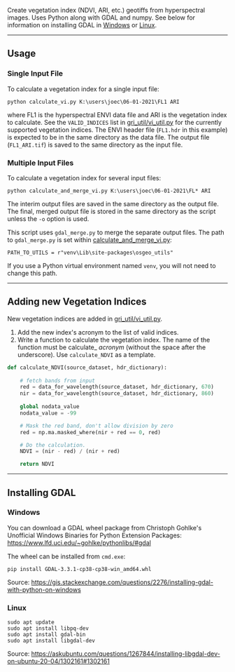 Create vegetation index (NDVI, ARI, etc.) geotiffs from hyperspectral images. Uses Python along with GDAL and numpy. See below for information on installing GDAL in [Windows](#Windows) or [Linux](#Linux). 


----------

## Usage

### Single Input File

To calculate a vegetation index for a single input file:
```
python calculate_vi.py K:\users\joec\06-01-2021\FL1 ARI
```
where FL1 is the hyperspectral ENVI data file and ARI is the vegetation index to calculate. See the `VALID_INDICES` list in [gri_util/vi_util.py](gri_util/vi_util.py) for the currently supported vegetation indices. The ENVI header file (`FL1.hdr` in this example) is expected to be in the same directory as the data file. The output file (`FL1_ARI.tif`) is saved to the same directory as the input file.


### Multiple Input Files
To calculate a vegetation index for several input files:
```
python calculate_and_merge_vi.py K:\users\joec\06-01-2021\FL* ARI
```

The interim output files are saved in the same directory as the output file. The final, merged output file is stored in the same directory as the script unless the `-o` option is used.

This script uses `gdal_merge.py` to merge the separate output files. The path to `gdal_merge.py` is set within [calculate_and_merge_vi.py](calculate_and_merge_vi.py):
```
PATH_TO_UTILS = r"venv\Lib\site-packages\osgeo_utils"
```
If you use a Python virtual environment named `venv`, you will not need to change this path.


----------

## Adding new Vegetation Indices

New vegetation indices are added in [gri_util/vi_util.py](gri_util/vi_util.py).

1. Add the new index's acronym to the list of valid indices.
2. Write a function to calculate the vegetation index. The name of the function must be calculate_ _acronym_ (without the space after the underscore). Use `calculate_NDVI` as a template.

```python
def calculate_NDVI(source_dataset, hdr_dictionary):
   
    # fetch bands from input
    red = data_for_wavelength(source_dataset, hdr_dictionary, 670)
    nir = data_for_wavelength(source_dataset, hdr_dictionary, 860)
    
    global nodata_value
    nodata_value = -99

    # Mask the red band, don't allow division by zero
    red = np.ma.masked_where(nir + red == 0, red)  

    # Do the calculation.
    NDVI = (nir - red) / (nir + red)

    return NDVI
```

----------

## Installing GDAL

### Windows

You can download a GDAL wheel package from Christoph Gohlke's Unofficial Windows Binaries for Python Extension Packages: https://www.lfd.uci.edu/~gohlke/pythonlibs/#gdal

The wheel can be installed from `cmd.exe`:
```
pip install GDAL‑3.3.1‑cp38‑cp38‑win_amd64.whl
```

Source: https://gis.stackexchange.com/questions/2276/installing-gdal-with-python-on-windows 

### Linux

```
sudo apt update
sudo apt install libpq-dev
sudo apt install gdal-bin
sudo apt install libgdal-dev
```

Source: https://askubuntu.com/questions/1267844/installing-libgdal-dev-on-ubuntu-20-04/1302161#1302161
